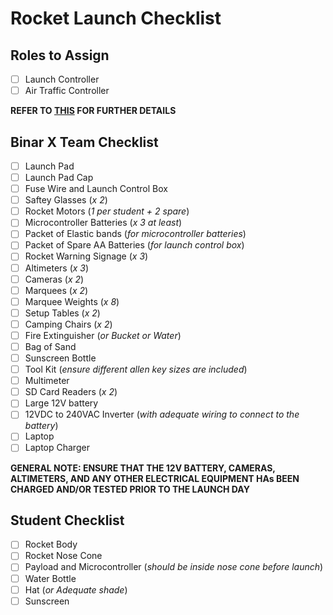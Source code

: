 # Rocket Launch Checklist

## Roles to Assign
- [ ] Launch Controller
- [ ] Air Traffic Controller

**REFER TO [THIS](8.1%20SWPs%20&%20Risk%20Assessments/Rocket%20Launch%20SWP%20-%20Rev%200.docx) FOR FURTHER DETAILS**

## Binar X Team Checklist
- [ ] Launch Pad
- [ ] Launch Pad Cap
- [ ] Fuse Wire and Launch Control Box
- [ ] Saftey Glasses (*x 2*)
- [ ] Rocket Motors (*1 per student + 2 spare*)
- [ ] Microcontroller Batteries (*x 3 at least*)
- [ ] Packet of Elastic bands (*for microcontroller batteries*)
- [ ] Packet of Spare AA Batteries (*for launch control box*) 
- [ ] Rocket Warning Signage (*x 3*)
- [ ] Altimeters (*x 3*)
- [ ] Cameras (*x 2*)
- [ ] Marquees (*x 2*)
- [ ] Marquee Weights (*x 8*)
- [ ] Setup Tables (*x 2*)
- [ ] Camping Chairs (*x 2*)
- [ ] Fire Extinguisher (*or Bucket or Water*)
- [ ] Bag of Sand
- [ ] Sunscreen Bottle
- [ ] Tool Kit (*ensure different allen key sizes are included*)
- [ ] Multimeter
- [ ] SD Card Readers (*x 2*)
- [ ] Large 12V battery
- [ ] 12VDC to 240VAC Inverter (*with adequate wiring to connect to the battery*)
- [ ] Laptop
- [ ] Laptop Charger

**GENERAL NOTE: ENSURE THAT THE 12V BATTERY, CAMERAS, ALTIMETERS, AND ANY OTHER ELECTRICAL EQUIPMENT HAs BEEN CHARGED AND/OR TESTED PRIOR TO THE LAUNCH DAY**

## Student Checklist
- [ ] Rocket Body
- [ ] Rocket Nose Cone
- [ ] Payload and Microcontroller (*should be inside nose cone before launch*)
- [ ] Water Bottle
- [ ] Hat (*or Adequate shade*)
- [ ] Sunscreen